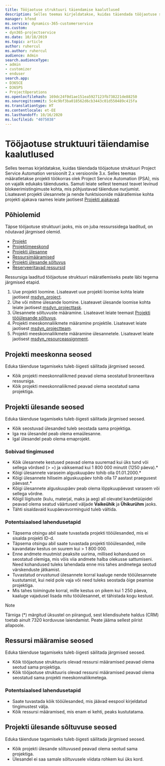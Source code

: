 ```yaml
---
title: Tööjaotuse struktuuri täiendamise kaalutlused
description: Selles teemas kirjeldatakse, kuidas täiendada tööjaotuse struktuuri Project Service Automation versioonilt 2.x versioonile 3.x.
manager: kfend
ms.service: dynamics-365-customerservice
ms.custom:
- dyn365-projectservice
ms.date: 10/18/2019
ms.topic: article
author: ruhercul
ms.author: ruhercul
audience: Admin
search.audienceType:
- admin
- customizer
- enduser
search.app:
- D365CE
- D365PS
- ProjectOperations
ms.openlocfilehash: 169dc24f0d1ae151ea5927123fb738221de88250
ms.sourcegitcommit: 5c4c9bf3ba018562d6cb3443c01d550489c415fa
ms.translationtype: HT
ms.contentlocale: et-EE
ms.lasthandoff: 10/16/2020
ms.locfileid: "4075038"
---
```

# <a name="upgrade-considerations-for-the-work-breakdown-structure"></a>Tööjaotuse struktuuri täiendamise kaalutlused
Selles teemas kirjeldatakse, kuidas täiendada tööjaotuse struktuuri Project Service Automation versioonilt 2.x versioonile 3.x. Selles teemas määratletakse projekti töökorras olek Project Service Automation (PSA), mis on vajalik edukaks täienduseks. Samuti leiate sellest teemast teavet levinud blokeerimistingimuste kohta, mis põhjustavad täienduse nurjumist. Lisateavet projekti ülesannete ja nende funktsioonide määratlemise kohta projekti ajakava raames leiate jaotisest [Projekti ajakavad](project-creating.md).

## <a name="key-entities"></a>Põhiolemid
Täpse tööjaotuse struktuuri jaoks, mis on juba ressurssidega laaditud, on nõutavad järgmised olemid.

- [Projekt](https://docs.microsoft.com/dynamics365/customerengagement/on-premises/developer/entities/msdyn_project)
- [Projektimeeskond](https://docs.microsoft.com/dynamics365/customerengagement/on-premises/developer/entities/msdyn_projectteam)
- [Projekti ülesanne](https://docs.microsoft.com/dynamics365/customerengagement/on-premises/developer/entities/msdyn_projecttask)
- [Ressursimääramised](https://docs.microsoft.com/dynamics365/customerengagement/on-premises/developer/entities/msdyn_resourceassignment)
- [Projekti ülesande sõltuvus](https://docs.microsoft.com/dynamics365/customerengagement/on-premises/developer/entities/msdyn_projecttaskdependency)
- [Reserveeritavad ressursid](https://docs.microsoft.com/dynamics365/customerengagement/on-premises/developer/entities/bookableresource)

Ressursiga laaditud tööjaotuse struktuuri määratlemiseks peate läbi tegema järgmised etapid.

1. Uue projekti loomine. Lisateavet uue projekti loomise kohta leiate jaotisest [msdyn_project](https://docs.microsoft.com/dynamics365/customerengagement/on-premises/developer/entities/msdyn_project).
2. Ühe või mitme ülesande loomine. Lisateavet ülesande loomise kohta leiate jaotisest [msdyn_projecttask](https://docs.microsoft.com/dynamics365/customerengagement/on-premises/developer/entities/msdyn_projecttask).
3. Ülesannete sõltuvuste määramine. Lisateavet leiate teemast [Projekti tööülesande sõltuvus](https://docs.microsoft.com/dynamics365/customerengagement/on-premises/developer/entities/msdyn_projecttaskdependency).
4. Projekti meeskonnaliikmete määramine projektile. Lisateavet leiate jaotisest [msdyn_projectteam](https://docs.microsoft.com/dynamics365/customerengagement/on-premises/developer/entities/msdyn_projectteam).
5. Projekti meeskonnaliikmete määramine ülesannetele. Lisateavet leiate jaotisest [msdyn_resourceassignment](https://docs.microsoft.com/dynamics365/customerengagement/on-premises/developer/entities/msdyn_resourceassignment).

## <a name="project-team-relationships"></a>Projekti meeskonna seosed

Eduka täienduse tagamiseks tuleb õigesti säilitada järgmised seosed.
- Kõik projekti meeskonnaliikmed peavad olema seostatud broneeritava ressursiga.
- Kõik projekti meeskonnaliikmed peavad olema seostatud sama projektiga. 

## <a name="project-task-relationships"></a>Projekti ülesande seosed
Eduka täienduse tagamiseks tuleb õigesti säilitada järgmised seosed.

- Kõik seostuvad ülesanded tuleb seostada sama projektiga.
- Iga rea ülesandel peab olema emaülesanne.
- Igal ülesandel peab olema emaprojekt.

### <a name="valid-conditions"></a>Sobivad tingimused

- Kõik ülesannete kestused peavad olema suuremad kui üks tund või sellega võrdsed (> =) ja väiksemad kui 1 800 000 minutit (1250 päeva).*
- Kõigi ülesannete varaseim alguskuupäev tohib olla 01.01.2000.*
- Kõigi ülesannete hiliseim alguskuupäev tohib olla 17 aastast praegusest päevast.*
- Kõigi ülesannete alguskuupäev peab olema lõppkuupäevast varasem või sellega võrdne.
- Kõigil liigituste (kulu, materjal, maks ja aeg) all olevatel kandetüüpidel peavad olema seatud väärtused väljade **Vaikeühik** ja **Ühikurühm** jaoks.
- Tähti sisaldavaid kuupäevavorminguid tuleb vältida.

### <a name="potential-mitigation-steps"></a>Potentsiaalsed lahendusetapid
- Täpsema otsingu abil saate tuvastada projekti tööülesanded, mis ei sisalda projekti ID-d.
- Täpsema otsingu abil saate tuvastada projekti tööülesanded, mille kavandatav kestus on suurem kui > 1 800 000.
- Enne andmete muutmist peaksite uurima, millised kohandused on seostatud olemiga, mis võis viia andmete halba olekusse sattumiseni. Need kohandused tuleks lahendada enne mis tahes andmetega seotud värskenduste jätkamist.
- Tuvastatud orvustunud ülesannete korral kaaluge nende tööülesannete kustutamist, kui neid pole vaja või need tuleks seostada õige peamise projektiga.
- Mis tahes toimingute korral, mille kestus on pikem kui 1 250 päeva, kaaluge vajadusel lisada mitu tööülesannet, et tähistada kogu kestust.

> [!NOTE]
> Tärniga (\*) märgitud üksustel on piirangud, sest kliendisuhete haldus (CRM) toetab ainult 7320 korduvuse laiendamist. Peate jääma sellest piirist allapoole.

## <a name="resource-assignment-relationships"></a>Ressursi määramise seosed
Eduka täienduse tagamiseks tuleb õigesti säilitada järgmised seosed.

- Kõik tööjaotuse struktuuris olevad ressursi määramised peavad olema seotud sama projektiga.
- Kõik tööjaotuse struktuuris olevad ressursi määramised peavad olema seostatud sama projekti meeskonnaliikmetega.

### <a name="potential-mitigation-steps"></a>Potentsiaalsed lahendusetapid
- Saate tuvastada kõik tööülesanded, mis jäävad eespool kirjeldatud tingimustest välja.  
- Kõik ressursi määramised, mis enam ei kehti, peaks kustutatama.

## <a name="project-task-dependency-relationships"></a>Projekti ülesande sõltuvuse seosed
Eduka täienduse tagamiseks tuleb õigesti säilitada järgmised seosed.

- Kõik projekti ülesande sõltuvused peavad olema seotud sama projektiga.
- Ülesandel ei saa samale sõltuvusele viidata rohkem kui üks kord.
